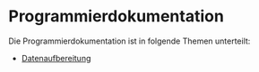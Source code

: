 # Programmierdokumentation

Die Programmierdokumentation ist in folgende Themen unterteilt:

 * [Datenaufbereitung](Daten.md)